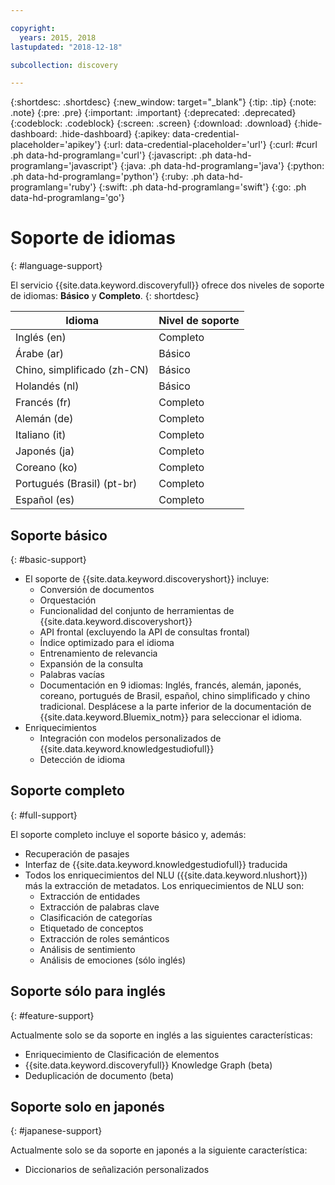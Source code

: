 ```yaml
---

copyright:
  years: 2015, 2018
lastupdated: "2018-12-18"

subcollection: discovery

---
```


{:shortdesc: .shortdesc}
{:new_window: target="_blank"}
{:tip: .tip}
{:note: .note}
{:pre: .pre}
{:important: .important}
{:deprecated: .deprecated}
{:codeblock: .codeblock}
{:screen: .screen}
{:download: .download}
{:hide-dashboard: .hide-dashboard}
{:apikey: data-credential-placeholder='apikey'} 
{:url: data-credential-placeholder='url'}
{:curl: #curl .ph data-hd-programlang='curl'}
{:javascript: .ph data-hd-programlang='javascript'}
{:java: .ph data-hd-programlang='java'}
{:python: .ph data-hd-programlang='python'}
{:ruby: .ph data-hd-programlang='ruby'}
{:swift: .ph data-hd-programlang='swift'}
{:go: .ph data-hd-programlang='go'}

# Soporte de idiomas
{: #language-support}

El servicio {{site.data.keyword.discoveryfull}} ofrece dos niveles de soporte de idiomas: **Básico** y **Completo**.
{: shortdesc}

| Idioma                         |  Nivel de soporte         |
|---------------------------------|------------------------|
| Inglés (en)                    |  Completo         |
| Árabe (ar)                     |  Básico         |
| Chino, simplificado (zh-CN)     |  Básico         |
| Holandés (nl)                     |  Básico         |
| Francés (fr)                     |  Completo         |
| Alemán (de)                     |  Completo         |
| Italiano (it)                    |  Completo        |
| Japonés (ja)                  |  Completo         |
| Coreano (ko)                    |  Completo         |
| Portugués (Brasil) (pt-br)   |  Completo         |
| Español (es)                    |  Completo         |

## Soporte básico
{: #basic-support}

- El soporte de {{site.data.keyword.discoveryshort}} incluye:
    - Conversión de documentos
    - Orquestación
    - Funcionalidad del conjunto de herramientas de {{site.data.keyword.discoveryshort}}
    - API frontal (excluyendo la API de consultas frontal)
    - Índice optimizado para el idioma
    - Entrenamiento de relevancia
    - Expansión de la consulta
    - Palabras vacías
    - Documentación en 9 idiomas: Inglés, francés, alemán, japonés, coreano, portugués de Brasil, español, chino simplificado y chino tradicional. Desplácese a la parte inferior de la documentación de {{site.data.keyword.Bluemix_notm}} para seleccionar el idioma.
- Enriquecimientos
    - Integración con modelos personalizados de {{site.data.keyword.knowledgestudiofull}}
    - Detección de idioma

## Soporte completo
{: #full-support}

El soporte completo incluye el soporte básico y, además:

- Recuperación de pasajes
- Interfaz de {{site.data.keyword.knowledgestudiofull}} traducida
- Todos los enriquecimientos del NLU ({{site.data.keyword.nlushort}}) más la extracción de metadatos. Los enriquecimientos de NLU son:
    - Extracción de entidades
    - Extracción de palabras clave
    - Clasificación de categorías
    - Etiquetado de conceptos
    - Extracción de roles semánticos
    - Análisis de sentimiento
    - Análisis de emociones (sólo inglés)

## Soporte sólo para inglés
{: #feature-support}

Actualmente solo se da soporte en inglés a las siguientes características:

- Enriquecimiento de Clasificación de elementos
- {{site.data.keyword.discoveryfull}} Knowledge Graph (beta)
- Deduplicación de documento (beta)

## Soporte solo en japonés
{: #japanese-support}

Actualmente solo se da soporte en japonés a la siguiente característica:

- Diccionarios de señalización personalizados
